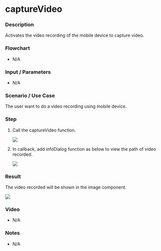 # captureVideo

### Description

Activates the video recording of the mobile device to capture video.

### Flowchart

- N/A

### Input / Parameters

- N/A

### Scenario / Use Case

The user want to do a video recording using mobile device.

### Step

1. Call the captureVideo function.

    ![](../../../../document/function/Device/captureVideo/captureVideo-step-1.png?raw=true)
    
2. In callback, add infoDialog function as below to view the path of video recorded.

    ![](../../../../document/function/Device/captureVideo/captureVideo-step-2.png?raw=true)
    
### Result

The video recorded will be shown in the image component.

![](../../../../document/function/Device/captureVideo/captureVideo-result-1.png?raw=true)

### Video

- N/A
<!--[![Video](http://i.imgur.com/Ot5DWAW.png)](https://youtu.be/StTqXEQ2l-Y?t=35s)-->

### Notes

- N/A